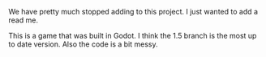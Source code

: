 We have pretty much stopped adding to this project. I just wanted to add a read me.

This is a game that was built in Godot. I think the 1.5 branch is the most up to date version. Also the code is a bit messy.

